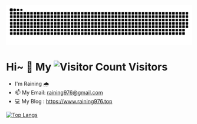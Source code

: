 <picture>
  <source media="(prefers-color-scheme: dark)" srcset="https://raw.githubusercontent.com/raining976/raining976/refs/heads/output/github-contribution-grid-snake-dark.svg">
  <source media="(prefers-color-scheme: light)" srcset="https://raw.githubusercontent.com/raining976/raining976/refs/heads/output/github-contribution-grid-snake.svg">
  <img alt="github contribution grid snake animation" src="https://raw.githubusercontent.com/raining976/raining976/refs/heads/output/github-contribution-grid-snake.svg">
</picture>


# Hi~ 👋 **My** ![Visitor Count](https://profile-counter.glitch.me/yogurt-alpaca/count.svg) **Visitors**

- I'm Raining 🌧️
- 📫 My Email: raining976@gmail.com
- 💻 My Blog : https://www.raining976.top

[![Top Langs](https://github-readme-stats.vercel.app/api/top-langs/?username=raining976&layout=compact)](https://github.com/anuraghazra/github-readme-stats)


